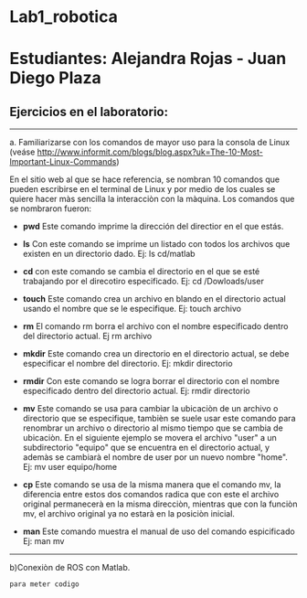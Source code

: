 # Lab1_robotica
# Estudiantes: Alejandra Rojas - Juan Diego Plaza
## Ejercicios en el laboratorio:
***
a.  Familiarizarse  con  los  comandos  de  mayor  uso  para  la  consola  de  Linux  (veáse http://www.informit.com/blogs/blog.aspx?uk=The-10-Most-Important-Linux-Commands)

  En el sitio web al que se hace referencia, se nombran 10 comandos que pueden escribirse en el terminal de Linux y por medio de los cuales se quiere hacer màs sencilla la interacciòn con la màquina. Los comandos que se nombraron fueron:
  
  - **pwd**
  Este comando imprime la dirección del directior en el que estás. 

  - **ls**
  Con este comando se imprime un listado con todos los archivos que existen en un directorio dado. Ej: ls cd/matlab

  - **cd**
  con este comando  se cambia el directorio en el que se esté trabajando por el direcotiro especificado. Ej: cd /Dowloads/user

  - **touch**
  Este comando crea un archivo en blando en el directorio actual usando el nombre que se le especifique. Ej: touch archivo

  - **rm**
  El comando rm borra el archivo con el nombre especificado dentro del directorio actual. Ej rm archivo

  - **mkdir**
  Este comando crea un directorio en el directorio actual, se debe especificar el nombre del directorio. Ej: mkdir directorio

  - **rmdir**
  Con este comando se logra borrar el directorio con el nombre especificado dentro del directorio actual. Ej: rmdir directorio

  - **mv** 
  Este comando se usa para cambiar la ubicaciòn de un archivo o directorio que se especifique, tambièn se suele usar este comando para renombrar un archivo o directorio al mismo tiempo que se cambia de ubicaciòn. En el siguiente ejemplo se movera el archivo "user" a un subdirectorio "equipo" que se encuentra en el directorio actual, y ademàs se cambiarà el nombre de user por un nuevo nombre "home". Ej: mv user equipo/home

  - **cp**
  Este comando se usa de la misma manera que el comando mv, la diferencia entre estos dos comandos radica que con este el archivo original permanecerà en la misma direcciòn, mientras que con la funciòn mv, el archivo original ya no estarà en la posiciòn inicial.

  - **man**
  Este comando muestra el manual de uso del comando espicificado   Ej: man mv                                                                                                                                                                                                       
***
b)Conexiòn de ROS con Matlab.



```
para meter codigo
```
